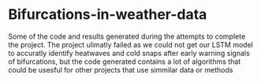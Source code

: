 # Bifurcations-in-weather-data
Some of the code and results generated during the attempts to complete the project. The project ulimatly failed as we could not get our LSTM model to accuratly identify heatwaves and cold snaps after early warning signals of bifurcations, but the code generated contains a lot of algorithms that could be usesful for other projects that use simmilar data or methods
